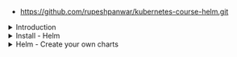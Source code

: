 - https://github.com/rupeshpanwar/kubernetes-course-helm.git


<details>
<summary>Introduction</summary>
<br>
      

<details>
<summary>Basic Commands</summary>
<br>
      
 <img width="945" alt="image" src="https://user-images.githubusercontent.com/75510135/166863354-fc96da96-6c3c-4bf9-a890-c3a2f5d2d0fa.png">
        
</details>
      


   <img width="959" alt="image" src="https://user-images.githubusercontent.com/75510135/166863380-55201c3a-e31e-4681-b6b5-501492942647.png">

   <img width="919" alt="image" src="https://user-images.githubusercontent.com/75510135/166863404-c8acb759-c1ac-4ca8-a8cf-226176ce803d.png">

   <img width="934" alt="image" src="https://user-images.githubusercontent.com/75510135/166863459-cd4cd7e7-7e8b-427f-97c5-321002fcfff6.png">

<details>
<summary>Example</summary>
<br>
      
 <img width="991" alt="image" src="https://user-images.githubusercontent.com/75510135/166863639-04a51bf4-64be-4a83-9cb7-5fb23ca2fb93.png">
          
</details>
    
</details>

<details>
<summary>Install - Helm</summary>
<br>
      
```
Install helm (helm <3.0)

wget https://storage.googleapis.com/kubernetes-helm/helm-v2.11.0-linux-amd64.tar.gz
tar -xzvf helm-v2.11.0-linux-amd64.tar.gz
sudo mv linux-amd64/helm /usr/local/bin/helm

If you want a more recent helm version (>3.0), use:

wget https://get.helm.sh/helm-v3.2.3-linux-amd64.tar.gz

Make sure to use the correct instructions below for the different helm versions. You can get the latest helm version from https://github.com/helm/helm/releases. If you want to install helm on Windows/MacOS then have a look at https://helm.sh/docs/intro/install/ for instructions.
Initialize helm (only for helm <3.0)

kubectl create -f helm-rbac.yaml
 
# helm-rbac.yaml
apiVersion: v1
kind: ServiceAccount
metadata:
  name: tiller
  namespace: kube-system
---
apiVersion: rbac.authorization.k8s.io/v1beta1
kind: ClusterRoleBinding
metadata:
  name: tiller
roleRef:
  apiGroup: rbac.authorization.k8s.io
  kind: ClusterRole
  name: cluster-admin
subjects:
  - kind: ServiceAccount
    name: tiller
    namespace: kube-system


helm init --service-account tiller

Initialize helm (helm >3.0)

Starting from 3.0, tiller has been removed. There is no need to create a service account for tiller anymore. The only command that is mandatory is the helm repo add command below:

helm repo add stable https://kubernetes-charts.storage.googleapis.com/

Setup S3 helm repository

Make sure to set the default region in setup-s3-helm-repo.sh

./setup-s3-helm-repo.sh

Package and push demo-chart

export AWS_REGION=yourregion # if not set in ~/.aws
helm package demo-chart
helm s3 push ./demo-chart-0.0.1.tgz my-charts

```
      
</details>

<details>
<summary>Helm - Create your own charts</summary>
<br>

  <img width="917" alt="image" src="https://user-images.githubusercontent.com/75510135/166865419-240b45bc-f09c-473a-9712-87ab1186ced3.png">

  <img width="954" alt="image" src="https://user-images.githubusercontent.com/75510135/166865369-87b671e9-d932-4b3d-a8a3-96e803437136.png">

  ```
      Node demo app Chart
      Download dependencies

      helm dependency update

      Install Chart

      helm install .

      Upgrade Chart

      helm upgrade --set image.tag=v0.0.2,mariadb.db.password=$DB_APP_PASS RELEASE .

  ```
</details>
      
